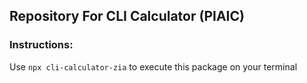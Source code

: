 ## Repository For CLI Calculator (PIAIC)

### Instructions:

Use `npx cli-calculator-zia` to execute this package on your terminal
